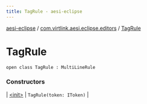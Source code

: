 ```yaml
---
title: TagRule - aesi-eclipse
---
```


[aesi-eclipse](../../index.html) / [com.virtlink.aesi.eclipse.editors](../index.html) / [TagRule](.)

# TagRule

`open class TagRule : MultiLineRule`

### Constructors

| [&lt;init&gt;](-init-.html) | `TagRule(token: IToken)` |

